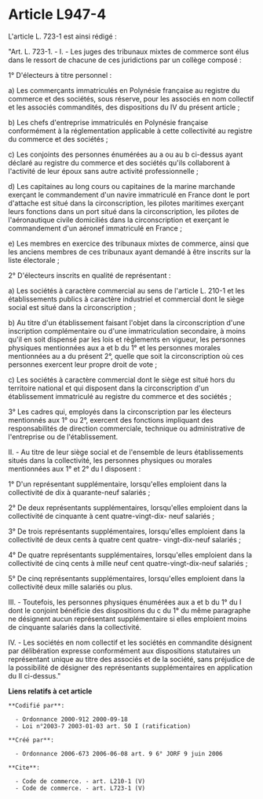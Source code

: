 # Article L947-4

L'article L. 723-1 est ainsi rédigé :

"Art. L. 723-1. - I. - Les juges des tribunaux mixtes de commerce sont élus dans le ressort de chacune de ces juridictions
par un collège composé :

1° D'électeurs à titre personnel :

a) Les commerçants immatriculés en Polynésie française au registre du commerce et des sociétés, sous réserve, pour les
associés en nom collectif et les associés commandités, des dispositions du IV du présent article ;

b) Les chefs d'entreprise immatriculés en Polynésie française conformément à la réglementation applicable à cette
collectivité au registre du commerce et des sociétés ;

c) Les conjoints des personnes énumérées au a ou au b ci-dessus ayant déclaré au registre du commerce et des sociétés qu'ils
collaborent à l'activité de leur époux sans autre activité professionnelle ;

d) Les capitaines au long cours ou capitaines de la marine marchande exerçant le commandement d'un navire immatriculé en
France dont le port d'attache est situé dans la circonscription, les pilotes maritimes exerçant leurs fonctions dans un port
situé dans la circonscription, les pilotes de l'aéronautique civile domiciliés dans la circonscription et exerçant le
commandement d'un aéronef immatriculé en France ;

e) Les membres en exercice des tribunaux mixtes de commerce, ainsi que les anciens membres de ces tribunaux ayant demandé à
être inscrits sur la liste électorale ;

2° D'électeurs inscrits en qualité de représentant :

a) Les sociétés à caractère commercial au sens de l'article L. 210-1 et les établissements publics à caractère industriel et
commercial dont le siège social est situé dans la circonscription ;

b) Au titre d'un établissement faisant l'objet dans la circonscription d'une inscription complémentaire ou d'une
immatriculation secondaire, à moins qu'il en soit dispensé par les lois et règlements en vigueur, les personnes physiques
mentionnées aux a et b du 1° et les personnes morales mentionnées au a du présent 2°, quelle que soit la circonscription où
ces personnes exercent leur propre droit de vote ;

c) Les sociétés à caractère commercial dont le siège est situé hors du territoire national et qui disposent dans la
circonscription d'un établissement immatriculé au registre du commerce et des sociétés ;

3° Les cadres qui, employés dans la circonscription par les électeurs mentionnés aux 1° ou 2°, exercent des fonctions
impliquant des responsabilités de direction commerciale, technique ou administrative de l'entreprise ou de l'établissement.

II. - Au titre de leur siège social et de l'ensemble de leurs établissements situés dans la collectivité, les personnes
physiques ou morales mentionnées aux 1° et 2° du I disposent :

1° D'un représentant supplémentaire, lorsqu'elles emploient dans la collectivité de dix à quarante-neuf salariés ;

2° De deux représentants supplémentaires, lorsqu'elles emploient dans la collectivité de cinquante à cent quatre-vingt-dix-
neuf salariés ;

3° De trois représentants supplémentaires, lorsqu'elles emploient dans la collectivité de deux cents à quatre cent quatre-
vingt-dix-neuf salariés ;

4° De quatre représentants supplémentaires, lorsqu'elles emploient dans la collectivité de cinq cents à mille neuf cent
quatre-vingt-dix-neuf salariés ;

5° De cinq représentants supplémentaires, lorsqu'elles emploient dans la collectivité deux mille salariés ou plus.

III. - Toutefois, les personnes physiques énumérées aux a et b du 1° du I dont le conjoint bénéficie des dispositions du c du
1° du même paragraphe ne désignent aucun représentant supplémentaire si elles emploient moins de cinquante salariés dans la
collectivité.

IV. - Les sociétés en nom collectif et les sociétés en commandite désignent par délibération expresse conformément aux
dispositions statutaires un représentant unique au titre des associés et de la société, sans préjudice de la possibilité de
désigner des représentants supplémentaires en application du II ci-dessus."

**Liens relatifs à cet article**

	**Codifié par**:

	  - Ordonnance 2000-912 2000-09-18
	  - Loi n°2003-7 2003-01-03 art. 50 I (ratification)

	**Créé par**:

	  - Ordonnance 2006-673 2006-06-08 art. 9 6° JORF 9 juin 2006

	**Cite**:

	  - Code de commerce. - art. L210-1 (V)
	  - Code de commerce. - art. L723-1 (V)
